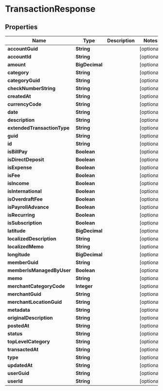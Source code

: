 

# TransactionResponse


## Properties

Name | Type | Description | Notes
------------ | ------------- | ------------- | -------------
**accountGuid** | **String** |  |  [optional]
**accountId** | **String** |  |  [optional]
**amount** | **BigDecimal** |  |  [optional]
**category** | **String** |  |  [optional]
**categoryGuid** | **String** |  |  [optional]
**checkNumberString** | **String** |  |  [optional]
**createdAt** | **String** |  |  [optional]
**currencyCode** | **String** |  |  [optional]
**date** | **String** |  |  [optional]
**description** | **String** |  |  [optional]
**extendedTransactionType** | **String** |  |  [optional]
**guid** | **String** |  |  [optional]
**id** | **String** |  |  [optional]
**isBillPay** | **Boolean** |  |  [optional]
**isDirectDeposit** | **Boolean** |  |  [optional]
**isExpense** | **Boolean** |  |  [optional]
**isFee** | **Boolean** |  |  [optional]
**isIncome** | **Boolean** |  |  [optional]
**isInternational** | **Boolean** |  |  [optional]
**isOverdraftFee** | **Boolean** |  |  [optional]
**isPayrollAdvance** | **Boolean** |  |  [optional]
**isRecurring** | **Boolean** |  |  [optional]
**isSubscription** | **Boolean** |  |  [optional]
**latitude** | **BigDecimal** |  |  [optional]
**localizedDescription** | **String** |  |  [optional]
**localizedMemo** | **String** |  |  [optional]
**longitude** | **BigDecimal** |  |  [optional]
**memberGuid** | **String** |  |  [optional]
**memberIsManagedByUser** | **Boolean** |  |  [optional]
**memo** | **String** |  |  [optional]
**merchantCategoryCode** | **Integer** |  |  [optional]
**merchantGuid** | **String** |  |  [optional]
**merchantLocationGuid** | **String** |  |  [optional]
**metadata** | **String** |  |  [optional]
**originalDescription** | **String** |  |  [optional]
**postedAt** | **String** |  |  [optional]
**status** | **String** |  |  [optional]
**topLevelCategory** | **String** |  |  [optional]
**transactedAt** | **String** |  |  [optional]
**type** | **String** |  |  [optional]
**updatedAt** | **String** |  |  [optional]
**userGuid** | **String** |  |  [optional]
**userId** | **String** |  |  [optional]



